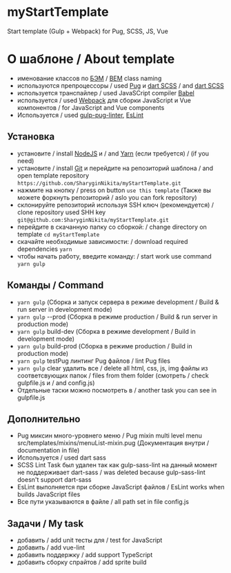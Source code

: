 # myStartTemplate
Start template (Gulp + Webpack) for Pug, SCSS, JS, Vue

# О шаблоне / About template
* именование классов по [БЭМ](https://ru.bem.info/) / [BEM](https://en.bem.info/) class naming
* используются препроцессоры / used [Pug](https://pugjs.org/) и [dart SCSS](https://sass-scss.ru/dart-sass/) / and [dart SCSS](https://sass-lang.com/dart-sass)
* используется транспайлер / used JavaSCript compiler [Babel](https://babeljs.io/)
* используется / used [Webpack](https://webpack.js.org/) для сборки JavaScript и Vue компонентов / for JavaScript and Vue components
* Используется / used [gulp-pug-linter](https://www.npmjs.com/package/gulp-pug-linter), [EsLint](https://eslint.org/)

## Установка
* установите / install [NodeJS](https://nodejs.org/en/) и / and [Yarn](https://yarnpkg.com/en/docs/install) (если требуется) / (if you need)
* установите / install [Git](https://gicm.com/downloads) и перейдите на репозиторий шаблона / and open template repository ````https://github.com/SharyginNikita/myStartTemplate.git````
* нажмите на кнопку / press on button ````use this template```` (Также вы можете форкнуть репозиторий / aslo you can fork repository)
* склонируйте репозиторий используя SSH ключ (рекомендуется) / clone repository used SHH key ````git@github.com:SharyginNikita/myStartTemplate.git````
* перейдите в скачанную папку со сборкой: / change directory on template ````cd myStartTemplate````
* скачайте необходимые зависимости: / download required dependencies ````yarn````
* чтобы начать работу, введите команду: / start work use command ````yarn gulp````

## Команды / Command
* ````yarn gulp```` (Сборка и запуск сервера в режиме development / Build & run server in development mode)
* ````yarn gulp```` --prod (Сборка в режиме production / Build & run server in production mode)
* ````yarn gulp```` build-dev (Сборка в режиме development / Build in development mode)
* ````yarn gulp```` build-prod (Сборка в режиме production / Build in production mode)
* ````yarn gulp```` testPug линтинг Pug файлов / lint Pug files
* ````yarn gulp```` clear удалить все / delete all html, css, js, img файлы из соответсвующих папок / files from them folder (смотреть / check gulpfile.js и / and config.js)
* Отдельные таски можно посмотреть в / another task you can see in gulpfile.js

## Дополнительно
* Pug миксин много-уровнего меню / Pug mixin multi level menu  src/templates/mixins/menuList-mixin.pug (Документация внутри / documentation in file)
* Используется / used dart sass
* SCSS Lint Task был удален так как gulp-sass-lint на данный момент не поддерживает dart-sass / was deleted because gulp-sass-lint doesn't support dart-sass
* EsLint выполняется при сборке JavaScript файлов / EsLint works when builds JavaScript files
* Все пути указываются в файле / all path set in  file config.js


## Задачи / My task
* добавить / add unit тесты для / test for JavaScript
* добавить / add vue-lint
* добавить поддержку / add support TypeScript
* добавить сборку спрайтов / add sprite build







